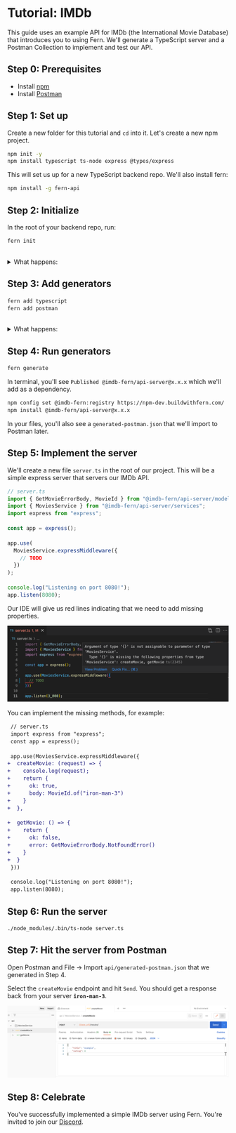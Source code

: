 <!-- markdownlint-disable MD033 -->

# Tutorial: IMDb

This guide uses an example API for IMDb (the International Movie Database) that introduces you to using Fern. We'll generate a TypeScript server and a Postman Collection to implement and test our API.

## Step 0: Prerequisites

- Install [npm](https://docs.npmjs.com/downloading-and-installing-node-js-and-npm)
- Install [Postman](https://www.postman.com/downloads/)

## Step 1: Set up

Create a new folder for this tutorial and `cd` into it. Let's create a new npm project.

```bash
npm init -y
npm install typescript ts-node express @types/express
```

This will set us up for a new TypeScript backend repo. We'll also install fern:

```bash
npm install -g fern-api
```

## Step 2: Initialize

In the root of your backend repo, run:

```bash
fern init
```

<br>
<details>
<summary>What happens:</summary>

This adds an `api` directory with the following content:

```yml
api/
├── src
│   ├── api.yml
└── .fernrc.yml
fern.config.json
```

- [`api.yml`](definition.md#an-example-of-a-fern-api-definition) is an example Fern API Definition for IMDb.
- [`.fernrc.yml`](docs/fernrc.md) is a configuration file local to a single API in your repo.
- [`fern.config.json`](docs/fern-config-json.md) is a configuration file that applies to all APIs in your repo.

</details>

## Step 3: Add generators

```bash
fern add typescript
fern add postman
```

<br>
<details>
<summary>What happens:</summary>

`.fernrc.yml` will now list two generators:

```diff
 name: api
 definition: src
-generators: []
+generators:
+  - name: fernapi/fern-typescript
+    version: 0.0.101
+    generate: true
+    config:
+      mode: server
+  - name: fernapi/fern-postman
+    version: 0.0.6
+    generate:
+      enabled: true
+      output: ./generated-postman.json
```

</details>

## Step 4: Run generators

```bash
fern generate
```

In terminal, you'll see `Published @imdb-fern/api-server@x.x.x` which we'll add as a dependency.

```bash
npm config set @imdb-fern:registry https://npm-dev.buildwithfern.com/
npm install @imdb-fern/api-server@x.x.x
```

In your files, you'll also see a `generated-postman.json` that we'll import to Postman later.

## Step 5: Implement the server

We'll create a new file `server.ts` in the root of our project. This will be a simple express server that servers our IMDb API.

```ts
// server.ts
import { GetMovieErrorBody, MovieId } from "@imdb-fern/api-server/model";
import { MoviesService } from "@imdb-fern/api-server/services";
import express from "express";

const app = express();

app.use(
  MoviesService.expressMiddleware({
    // TODO
  })
);

console.log("Listening on port 8080!");
app.listen(8080);
```

Our IDE will give us red lines indicating that we need to add missing properties.

![server.ts error message](assets/tutorial/server.ts%20error%20message.png)

You can implement the missing methods, for example:

```diff
 // server.ts
 import express from "express";
 const app = express();

 app.use(MoviesService.expressMiddleware({
+  createMovie: (request) => {
+    console.log(request);
+    return {
+      ok: true,
+      body: MovieId.of("iron-man-3")
+    }
+  },

+  getMovie: () => {
+    return {
+      ok: false,
+      error: GetMovieErrorBody.NotFoundError()
+    }
+  }
 }))

 console.log("Listening on port 8080!");
 app.listen(8080);
```

## Step 6: Run the server

```bash
./node_modules/.bin/ts-node server.ts
```

## Step 7: Hit the server from Postman

Open Postman and File -> Import `api/generated-postman.json` that we generated in Step 4.

Select the `createMovie` endpoint and hit `Send`. You should get a response back from your server **`iron-man-3`**.

![postman-testing](assets/tutorial/postman-testing.png)

## Step 8: Celebrate

You've successfully implemented a simple IMDb server using Fern. You're invited to join our [Discord](https://discord.gg/JkkXumPzcG).
